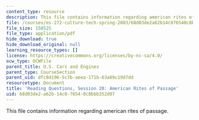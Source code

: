 ```yaml
---
content_type: resource
description: This file contains information regarding american rites of passage.
file: /courses/es-272-culture-tech-spring-2003/68d03de2a62b14c076540c8bbb352d07_MITES_272S03_q20.pdf
file_size: 158525
file_type: application/pdf
hide_download: true
hide_download_original: null
learning_resource_types: []
license: https://creativecommons.org/licenses/by-nc-sa/4.0/
ocw_type: OCWFile
parent_title: U.S. Cars and Engines
parent_type: CourseSection
parent_uid: dfc8d196-5c7b-aeea-171b-63a69c19d7dd
resourcetype: Document
title: 'Reading Questions, Session 20: American Rites of Passage'
uid: 68d03de2-a62b-14c0-7654-0c8bbb352d07
---
```

This file contains information regarding american rites of passage.